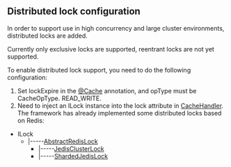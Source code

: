 ## Distributed lock configuration

In order to support use in high concurrency and large cluster environments, distributed locks are added.

Currently only exclusive locks are supported, reentrant locks are not yet supported.

To enable distributed lock support, you need to do the following configuration:

1. Set lockExpire in the [@Cache](../autoload-cache-common/src/main/java/com/jarvis/cache/annotation/Cache.java "@Cache") annotation, and opType must be CacheOpType. READ_WRITE.
2. Need to inject an ILock instance into the lock attribute in [CacheHandler](../autoload-cache-core/src/main/java/com/jarvis/cache/CacheHandler.java "CacheHandler"). The framework has already implemented some distributed locks based on Redis:

* ILock
    * |-----[AbstractRedisLock](../autoload-cache-lock/autoload-cache-lock-redis/src/main/java/com/jarvis/cache/lock/AbstractRedisLock.java "AbstractRedisLock")
        * |-----[JedisClusterLock](../autoload-cache-lock/autoload-cache-lock-jedis/src/main/java/com/jarvis/cache/lock/JedisClusterLock.java "JedisClusterLock")
        * |-----[ShardedJedisLock](../autoload-cache-lock/autoload-cache-lock-jedis/src/main/java/com/jarvis/cache/lock/ShardedJedisLock.java "ShardedJedisLock")